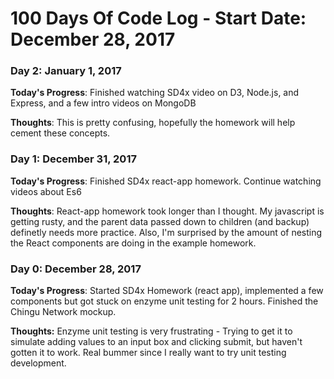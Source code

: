 # 100 Days Of Code Log - Start Date: December 28, 2017
### Day 2: January 1, 2017 
<!-- ##### (delete me or comment me out) -->

**Today's Progress**: Finished watching SD4x video on D3, Node.js, and Express, and a few intro videos on MongoDB

**Thoughts**: This is pretty confusing, hopefully the homework will help cement these concepts.
### Day 1: December 31, 2017 
<!-- ##### (delete me or comment me out) -->

**Today's Progress**: Finished SD4x react-app homework. Continue watching videos about Es6

**Thoughts**: React-app homework took longer than I thought. My javascript is getting rusty, and the parent data passed down to children (and backup) definetly needs more practice. Also, I'm surprised by the amount of nesting the React components are doing in the example homework. 

<!-- **Link(s) to work**
1. [Find the Longest Word in a String](https://www.freecodecamp.com/challenges/find-the-longest-word-in-a-string)
2. [Title Case a Sentence](https://www.freecodecamp.com/challenges/title-case-a-sentence) -->

### Day 0: December 28, 2017 
<!-- ##### (delete me or comment me out) -->

**Today's Progress**: Started SD4x Homework (react app), implemented a few components but got stuck on enzyme unit testing for 2 hours. Finished the Chingu Network mockup.

**Thoughts:** Enzyme unit testing is very frustrating - Trying to get it to simulate adding values to an input box and clicking submit, but haven't gotten it to work. Real bummer since I really want to try unit testing development.

<!-- **Link to work:** [Calculator App](http://www.example.com) -->

